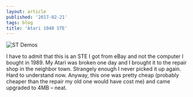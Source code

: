 ```yaml
---
layout: article
published: '2017-02-21'
tags: blog
title: 'Atari 1040 STE'
---
```


![ST Demos](../../assets/img/blog/atari1040ste.jpg)

I have to admit that this is an STE I got from eBay and not the computer I bought in 1989. My Atari was broken one day and I brought it to the repair shop in the neighbor town. Strangely enough I never picked it up again. Hard to understand now. Anyway, this one was pretty cheap (probably cheaper than the repair my old one would have cost me) and came upgraded to 4MB – neat.
